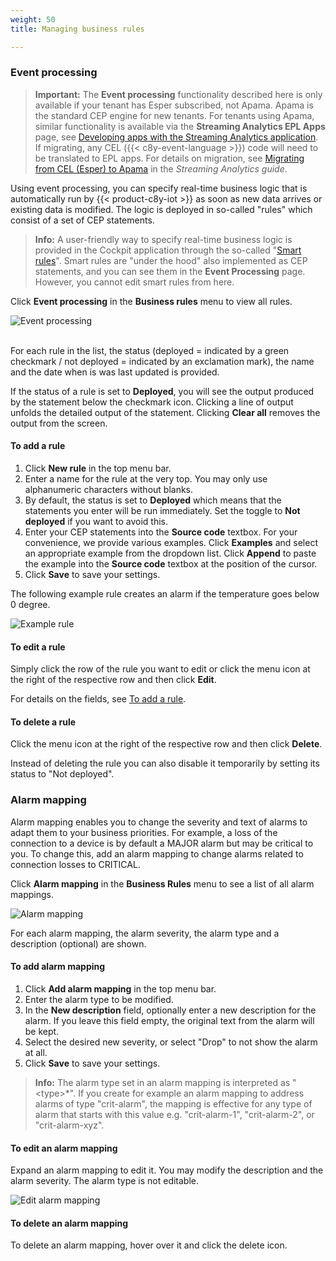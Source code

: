 ```yaml
---
weight: 50
title: Managing business rules

---
```

<a name="event-processing"></a>
### Event processing

>**Important:** The **Event processing** functionality described here is only available if your tenant has Esper subscribed, not Apama. Apama is the standard CEP engine for new tenants. For tenants using Apama, similar functionality is available via the **Streaming Analytics EPL Apps** page, see [Developing apps with the Streaming Analytics application](/apama/analytics-introduction/#apama-epl-apps). If migrating, any CEL ({{< c8y-event-language >}}) code will need to be translated to EPL apps. For details on migration, see [Migrating from CEL (Esper) to Apama](/apama/overview-analytics/#migrate-from-esper) in the *Streaming Analytics guide*.

Using event processing, you can specify real-time business logic that is automatically run by {{< product-c8y-iot >}} as soon as new data arrives or existing data is modified. The logic is deployed in so-called "rules" which consist of a set of CEP statements.

>**Info:** A user-friendly way to specify real-time business logic is provided in the Cockpit application through the so-called "[Smart rules](/users-guide/cockpit#smart-rules)". Smart rules are "under the hood" also implemented as CEP statements, and you can see them in the **Event Processing** page. However, you cannot edit smart rules from here.  

Click **Event processing** in the **Business rules** menu to view all rules.

<img src="/images/users-guide/Administration/admin-event-processing.png" alt="Event processing">

<br>For each rule in the list, the status (deployed = indicated by a green checkmark / not deployed = indicated by an exclamation mark), the name and the date when is was last updated is provided.

If the status of a rule is set to **Deployed**, you will see the output produced by the statement below the checkmark icon. Clicking a line of output unfolds the detailed output of the statement. Clicking **Clear all** removes the output from the screen.

<a name="add-rule"></a>
#### To add a rule

1. Click **New rule** in the top menu bar.
2. Enter a name for the rule at the very top. You may only use alphanumeric characters without blanks.
3. By default, the status is set to **Deployed** which means that the statements you enter will be run immediately. Set the toggle to **Not deployed** if you want to avoid this.
4. Enter your CEP statements into the **Source code** textbox. For your convenience, we provide various examples. Click **Examples** and select an appropriate example from the dropdown list. Click **Append** to paste the example into the **Source code** textbox at the position of the cursor.
5. Click **Save** to save your settings.

The following example rule creates an alarm if the temperature goes below 0 degree.

<img src="/images/users-guide/Administration/admin-event-processing-sample-module.png" alt="Example rule" style="max-width: 100%">

#### To edit a rule

Simply click the row of the rule you want to edit or click the menu icon at the right of the respective row and then click **Edit**.

For details on the fields, see [To add a rule](#add-rule).


#### To delete a rule

Click the menu icon at the right of the respective row and then click **Delete**.

Instead of deleting the rule you can also disable it temporarily by setting its status to "Not deployed".


<a name="reprio-alarms"></a>
### Alarm mapping

Alarm mapping enables you to change the severity and text of alarms to adapt them to your business priorities. For example, a loss of the connection to a device is by default a MAJOR alarm but may be critical to you. To change this, add an alarm mapping to change alarms related to connection losses to CRITICAL.

Click **Alarm mapping** in the **Business Rules** menu to see a list of all alarm mappings.

<img src="/images/users-guide/Administration/admin-alarm-mapping.png" alt="Alarm mapping">

For each alarm mapping, the alarm severity, the alarm type and a description (optional) are shown.

<a name="add-alarm-mapping"></a>
#### To add alarm mapping

1. Click **Add alarm mapping** in the top menu bar.
2. Enter the alarm type to be modified.
3. In the **New description** field, optionally enter a new description for the alarm. If you leave this field empty, the original text from the alarm will be kept.
4. Select the desired new severity, or select "Drop" to not show the alarm at all.
5. Click **Save** to save your settings.

> **Info:** The alarm type set in an alarm mapping is interpreted as &quot;&#60;type&#62;*&quot;. If you create for example an alarm mapping to address alarms of type &quot;crit-alarm&quot;, the mapping is effective for any type of alarm that starts with this value e.g. &quot;crit-alarm-1&quot;, &quot;crit-alarm-2&quot;, or &quot;crit-alarm-xyz&quot;.

#### To edit an alarm mapping

Expand an alarm mapping to edit it. You may modify the description and the alarm severity. The alarm type is not editable.

<img src="/images/users-guide/Administration/admin-alarm-mapping-edit.png" alt="Edit alarm mapping">

#### To delete an alarm mapping

To delete an alarm mapping, hover over it and click the delete icon.
